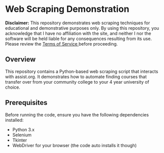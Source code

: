 # Web Scraping Demonstration

**Disclaimer:**
This repository demonstrates web scraping techniques for educational and demonstrative purposes only. By using this repository, you acknowledge that I have no affiliation with the site, and neither I nor the software will be held liable for any consequences resulting from its use. Please review the [Terms of Service ](<https://assist.org/terms-of-use#:~:text=USE%20OF%20ASSIST%20SERVICES&text=By%20way%20of%20example%2C%20and,privacy%20and%20publicity)%20of%20others.>)before proceeding.

## Overview

This repository contains a Python-based web scraping script that interacts with assist.org. It demonstrates how to automate finding courses that transfer over from your community college to your 4 year university of choice. 

## Prerequisites

Before running the code, ensure you have the following dependencies installed:

- Python 3.x
- Selenium
- Tkinter
- WebDriver for your browser (the code auto installs it though)

